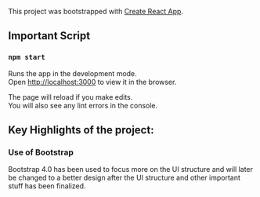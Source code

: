 This project was bootstrapped with [Create React App](https://github.com/facebook/create-react-app).

## Important Script

### `npm start`

Runs the app in the development mode.<br />
Open [http://localhost:3000](http://localhost:3000) to view it in the browser.

The page will reload if you make edits.<br />
You will also see any lint errors in the console.

## Key Highlights of the project:

### Use of Bootstrap

Bootstrap 4.0 has been used to focus more on the UI structure and will later be changed to a better design after the UI structure and other important stuff has been finalized.
